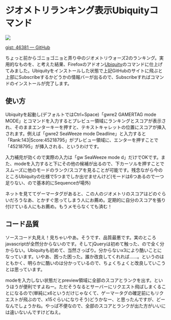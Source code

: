 # ジオメトリランキング表示Ubiquityコマンド

<p class="noindent">
	<img src="http://neue.cc/wp-content/uploads/image/ubiquitygwre2.jpg">
</p>

[gist: 46381 — GitHub](http://gist.github.com/46381 "gist: 46381 — GitHub")

ちょっと前からゴニョゴニョと弄り中のジオメトリウォーズ2のランキング。実用的なものを、と考えた結果、Firefoxのアドオン[Ubiquity](http://labs.mozilla.com/projects/ubiquity/)のコマンドに仕上げてみました。Ubiquityをインストールした状態で上記GitHubのサイトに飛ぶと上部にSubscribeするかどうかの情報バーが出るので、Subscribeすればコマンドのインストールが完了します。

使い方
---
Ubiquityを起動し(デフォルトではCtrl+Space)「gwre2 GAMERTAG mode MODE」とコマンドを入力するとプレビュー領域にランキングとスコアが表示され、そのままエンターキーを押すと、テキストキャレットの位置にスコアが挿入されます。例えば「gwre2 SeaWeeze mode Deadline」と入力すると「Rank:143|Score:45218795」がプレビュー領域に、エンターを押すことで「45218795」が挿入される、というわけです。

入力補完が効くので実際の入力は「gw SeaWeeze mode d」だけでOKです。また、modeを入力すると下にその他の候補が出るので、下カーソルを押すことでスムーズに他のモードのランク/スコアを見ることが可能です。残念ながら今のところUbiquityの仕様で5つまでしか出せませんけど(モードは6つあるので一つ足りない、ので基本的にSequenceが場外)

ネットを見ててゲーマータグがあると、この人のジオメトリのスコアはどのぐらいだろうなあ、とかすぐ思ってしまう人にお薦め。定期的に自分のスコアを張り付けている人にもお薦め。もうメモらなくても済む！

コード品質
---
ソースコード丸見え！見ちゃいやあ。そうです、品質最悪です。実のところjavascriptが全然分からないのです。そしてjQueryは初めて触った、ので全く分からない。Ubiquityも初めて、当然さっぱり。分からないx3により酷いことになっています。いやあ、困った困った。誰か改良してくれれば……。というのはともかく、明らかに酷いのは分かっているので、ちょくちょくと改良していこうとは思っています。

modeを入力しない状態だとpreview領域に全部のスコアとランクを出す。というほうが便利ですよねー。ただそうなるとサーバーにリクエスト飛ばしまくることになるので(単純にx6というだけじゃなくて、ゲーマータグの確定前にもリクエストが飛ぶので、x15ぐらいになりそう)どうかなー、と思ったんですが、どーなんでしょうかね。やっぱ不便なので、全部のスコアとランクが出た方がいいには違いないんですけどねえ。